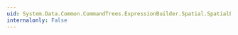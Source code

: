 ```yaml
---
uid: System.Data.Common.CommandTrees.ExpressionBuilder.Spatial.SpatialEdmFunctions.AsGml(System.Data.Common.CommandTrees.DbExpression)
internalonly: False
---
```

